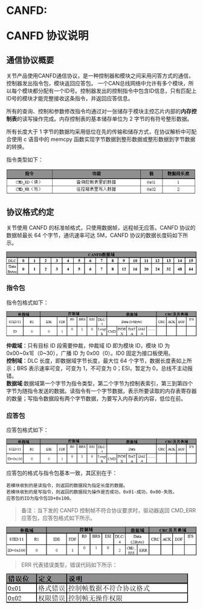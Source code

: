 # <p class="hidden">CANFD: </p>CANFD 协议说明

## 通信协议概要

关节产品使用CANFD通信协议，是一种控制器和模块之间采用问答方式的通信，控制器发出指令包，模块返回应答包。
一个CAN总线网络中允许有多个模块，所以每个模块都分配有一个ID号。控制器发出的控制指令中包含ID信息，只有匹配上ID号的模块才能完整接收这条指令，并返回应答信息。

所有的查询、控制和参数修改指令均通过对一张储存于模块主控芯片内部的**内存控制表**的读写操作完成。内存控制表的基本储存单位为 2 字节的有符号整形数据。

所有长度大于 1 字节的数据均采用低位在先的传输和储存方式，在协议解析中可配合使用 c 语音中的 memcpy 函数实现字节数据到整形数据或整形数据到字节数据的转换。

指令类型如下：

<div class="imgWrap">
    <img src="./image.png"/>
</div>

## 协议格式约定

关节使用 CANFD 的标准帧格式，只使用数据帧，远程帧无应答。CANFD 协议的数据帧最长 64 个字节，通讯速率可达 5M，CANFD 协议的数据长度码如下所示。

<div class="imgWrap">
    <img src="./image-1.png"/>
</div>

### 指令包

指令包格式如下：

<div class="imgWrap">
    <img src="./image-2.png"/>
</div>

**仲裁域**：只有目标 ID 段需要仲裁，仲裁域 ID 即为模块 ID，模块 ID 为 0x00~0x1E（0~30），广播 ID 为 0x00（0）。ID0 固定为接口板使用。<br>
**控制域**：DLC 长度，即数据域字节长度，最大位 64 个字节，数据长度表如上所示；BRS 表示速率可变，可变为 1，不可变为 0；ESI，暂定为 0，总线不主动报错。<br>
**数据域**:数据域第一个字节为指令类型，第二个字节为控制表索引，第三到第四个字节为随指令发送的数据。读指令有一个字节数据，表示所要读取的内存表寄存器的数量；写指令数据段有两个字节数据，为要写入内存表的内容，低位在前。

### 应答包

应答包格式如下：

<div class="imgWrap">
    <img src="./image-3.png"/>
</div>

应答包的格式与指令包基本一致，其区别在于：

    若模块收到的是读指令，则返回的数据段为指定长度的数据。
    若模块收到的是写指令，则返回的数据段为操作是否成功，0x01-成功，0x00-失败。
    应答包的ID为指令包ID+0x100。

> 备注：当下发的 CANFD 控制帧不符合协议要求时，驱动器返回 CMD_ERR 应答包，应答包格式如下所示。

<div class="imgWrap">
    <img src="./image-4.png"/>
</div>

> ERR 代表错误类型，错误代码如下所示：
<div class="imgWrap">
    <img src="./image-5.png"/>
</div>

<style>
    .imgWrap{
        width:100%;
        display:flex;
        justify-content:start;
        align-items:center;
    }
    .imgWrap img{
        margin:0 !important;
    }
</style>
